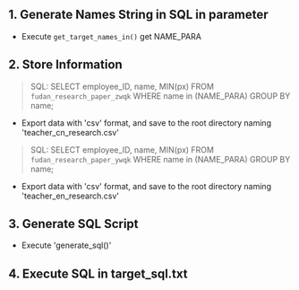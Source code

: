 ## 1. Generate Names String in SQL in parameter
* Execute `get_target_names_in()` get NAME_PARA

## 2. Store Information
> SQL: SELECT employee_ID, name, MIN(px) FROM `fudan_research_paper_zwqk` WHERE name in (NAME_PARA) GROUP BY name;
* Export data with 'csv' format, and save to the root directory naming 'teacher_cn_research.csv'
> SQL: SELECT employee_ID, name, MIN(px) FROM `fudan_research_paper_ywqk` WHERE name in (NAME_PARA) GROUP BY name;
* Export data with 'csv' format, and save to the root directory naming 'teacher_en_research.csv'

## 3. Generate SQL Script
* Execute 'generate_sql()'

## 4. Execute SQL in target_sql.txt
